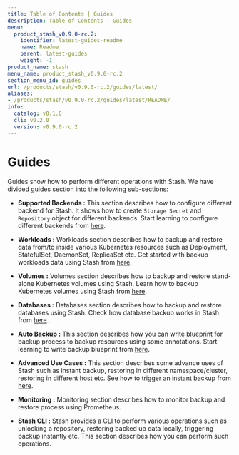 ```yaml
---
title: Table of Contents | Guides
description: Table of Contents | Guides
menu:
  product_stash_v0.9.0-rc.2:
    identifier: latest-guides-readme
    name: Readme
    parent: latest-guides
    weight: -1
product_name: stash
menu_name: product_stash_v0.9.0-rc.2
section_menu_id: guides
url: /products/stash/v0.9.0-rc.2/guides/latest/
aliases:
- /products/stash/v0.9.0-rc.2/guides/latest/README/
info:
  catalog: v0.1.0
  cli: v0.2.0
  version: v0.9.0-rc.2
---
```


# Guides

Guides show how to perform different operations with Stash. We have divided guides section into the following sub-sections:

- **Supported Backends :** This section describes how to configure different backend for Stash. It shows how to create `Storage Secret` and `Repository` object for different backends. Start learning to configure different backends from [here](/products/stash/v0.9.0-rc.2/guides/latest/backends/overview).

- **Workloads :** Workloads section describes how to backup and restore data from/to inside various Kubernetes resources such as Deployment, StatefulSet, DaemonSet, ReplicaSet etc. Get started with backup workloads data using Stash from [here](/products/stash/v0.9.0-rc.2/guides/latest/workloads/overview).

- **Volumes :** Volumes section describes how to backup and restore stand-alone Kubernetes volumes using Stash. Learn how to backup Kubernetes volumes using Stash from [here](/products/stash/v0.9.0-rc.2/guides/latest/volumes/overview).

- **Databases :** Databases section describes how to backup and restore databases using Stash. Check how database backup works in Stash from [here](/products/stash/v0.9.0-rc.2/guides/latest/databases/overview).

- **Auto Backup :** This section describes how you can write blueprint for backup process to backup resources using some annotations. Start learning to write backup blueprint from [here](/products/stash/v0.9.0-rc.2/guides/latest/auto-backup/overview).

- **Advanced Use Cases :** This section describes some advance uses of Stash such as instant backup, restoring in different namespace/cluster, restoring in different host etc. See how to trigger an instant backup from [here](/products/stash/v0.9.0-rc.2/guides/latest/advanced-use-case/instant-backup).

- **Monitoring :** Monitoring section describes how to monitor backup and restore process using Prometheus.

- **Stash CLI :** Stash provides a CLI to perform various operations such as unlocking a repository, restoring backed up data locally, triggering backup instantly etc. This section describes how you can perform such operations.
